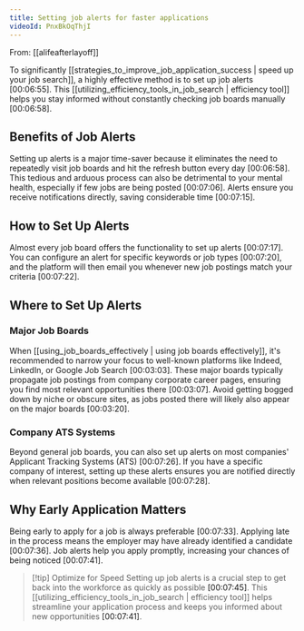 ```yaml
---
title: Setting job alerts for faster applications
videoId: PnxBkOqThjI
---
```


From: [[alifeafterlayoff]] <br/> 

To significantly [[strategies_to_improve_job_application_success | speed up your job search]], a highly effective method is to set up job alerts <a class="yt-timestamp" data-t="00:06:55">[00:06:55]</a>. This [[utilizing_efficiency_tools_in_job_search | efficiency tool]] helps you stay informed without constantly checking job boards manually <a class="yt-timestamp" data-t="00:06:58">[00:06:58]</a>.

## Benefits of Job Alerts

Setting up alerts is a major time-saver because it eliminates the need to repeatedly visit job boards and hit the refresh button every day <a class="yt-timestamp" data-t="00:06:58">[00:06:58]</a>. This tedious and arduous process can also be detrimental to your mental health, especially if few jobs are being posted <a class="yt-timestamp" data-t="00:07:06">[00:07:06]</a>. Alerts ensure you receive notifications directly, saving considerable time <a class="yt-timestamp" data-t="00:07:15">[00:07:15]</a>.

## How to Set Up Alerts

Almost every job board offers the functionality to set up alerts <a class="yt-timestamp" data-t="00:07:17">[00:07:17]</a>. You can configure an alert for specific keywords or job types <a class="yt-timestamp" data-t="00:07:20">[00:07:20]</a>, and the platform will then email you whenever new job postings match your criteria <a class="yt-timestamp" data-t="00:07:22">[00:07:22]</a>.

## Where to Set Up Alerts

### Major Job Boards
When [[using_job_boards_effectively | using job boards effectively]], it's recommended to narrow your focus to well-known platforms like Indeed, LinkedIn, or Google Job Search <a class="yt-timestamp" data-t="00:03:03">[00:03:03]</a>. These major boards typically propagate job postings from company corporate career pages, ensuring you find most relevant opportunities there <a class="yt-timestamp" data-t="00:03:07">[00:03:07]</a>. Avoid getting bogged down by niche or obscure sites, as jobs posted there will likely also appear on the major boards <a class="yt-timestamp" data-t="00:03:20">[00:03:20]</a>.

### Company ATS Systems
Beyond general job boards, you can also set up alerts on most companies' Applicant Tracking Systems (ATS) <a class="yt-timestamp" data-t="00:07:26">[00:07:26]</a>. If you have a specific company of interest, setting up these alerts ensures you are notified directly when relevant positions become available <a class="yt-timestamp" data-t="00:07:28">[00:07:28]</a>.

## Why Early Application Matters

Being early to apply for a job is always preferable <a class="yt-timestamp" data-t="00:07:33">[00:07:33]</a>. Applying late in the process means the employer may have already identified a candidate <a class="yt-timestamp" data-t="00:07:36">[00:07:36]</a>. Job alerts help you apply promptly, increasing your chances of being noticed <a class="yt-timestamp" data-t="00:07:41">[00:07:41]</a>.

> [!tip] Optimize for Speed
> Setting up job alerts is a crucial step to get back into the workforce as quickly as possible <a class="yt-timestamp" data-t="00:07:45">[00:07:45]</a>. This [[utilizing_efficiency_tools_in_job_search | efficiency tool]] helps streamline your application process and keeps you informed about new opportunities <a class="yt-timestamp" data-t="00:07:41">[00:07:41]</a>.
